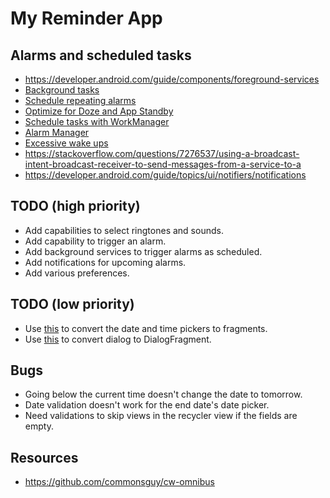 # My Reminder App

## Alarms and scheduled tasks

* https://developer.android.com/guide/components/foreground-services
* [Background tasks](https://developer.android.com/guide/background)
* [Schedule repeating alarms](https://developer.android.com/training/scheduling/alarms)
* [Optimize for Doze and App Standby](https://developer.android.com/training/monitoring-device-state/doze-standby)
* [Schedule tasks with WorkManager](https://developer.android.com/topic/libraries/architecture/workmanager)
* [Alarm Manager](https://developer.android.com/reference/android/app/AlarmManager)
* [Excessive wake ups](https://developer.android.com/topic/performance/vitals/wakeup)
* https://stackoverflow.com/questions/7276537/using-a-broadcast-intent-broadcast-receiver-to-send-messages-from-a-service-to-a
* https://developer.android.com/guide/topics/ui/notifiers/notifications

## TODO (high priority)

* Add capabilities to select ringtones and sounds.
* Add capability to trigger an alarm.
* Add background services to trigger alarms as scheduled.
* Add notifications for upcoming alarms.
* Add various preferences.

## TODO (low priority)

* Use [this](https://developer.android.com/guide/topics/ui/controls/pickers#java) to convert the date and time pickers to fragments.
* Use [this](https://developer.android.com/guide/topics/ui/dialogs) to convert dialog to DialogFragment.

## Bugs

* Going below the current time doesn't change the date to tomorrow.
* Date validation doesn't work for the end date's date picker.
* Need validations to skip views in the recycler view if the fields are empty.

## Resources

* https://github.com/commonsguy/cw-omnibus